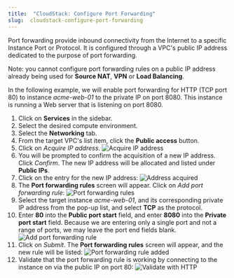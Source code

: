 ```yaml
---
title:  "CloudStack: Configure Port Forwarding"
slug:  cloudstack-configure-port-forwarding
---
```


Port forwarding provide inbound connectivity from the Internet to a specific Instance Port or Protocol. It is configured through a VPC's public IP address dedicated to the purpose of port forwarding.

Note: you cannot configure port forwarding rules on a public IP address already being used for **Source NAT**, **VPN** or **Load Balancing**.

In the following example, we will enable port forwarding for HTTP (TCP port 80) to instance *acme-web-01* to the private IP on port 8080.  This instance is running a Web server that is listening on port 8080.

1. Click on **Services** in the sidebar.
1. Select the desired compute environment.
1. Select the **Networking** tab.
1. From the target VPC's list item, click the **Public access** button.
1. Click on *Acquire IP address*.
![Acquire IP address](/assets/config-port-fwd-1-en.png)
1. You will be prompted to confirm the acquisition of a new IP address.  Click *Confirm*.  The new IP address will be allocated and listed under **Public IPs**.
1. Click on the entry for the new IP address:
![Address acquired](/assets/config-port-fwd-2-en.png)
1. The **Port forwarding rules** screen will appear.  Click on *Add port forwarding rule*:
![Port forwarding rules](/assets/config-port-fwd-3-en.png)
1. Select the target instance *acme-web-01*, and its corresponding private IP address from the pop-up list, and select **TCP** as the protocol.
1. Enter **80** into the **Public port start** field, and enter **8080** into the **Private port start** field.  Because we are entering only a single port and not a range of ports, we may leave the port end fields blank.
![Add port forwarding rule](/assets/config-port-fwd-4-en.png)
1. Click on *Submit*. The **Port forwarding rules** screen will appear, and the new rule will be listed:
![Port forwarding rule added](/assets/config-port-fwd-5-en.png)
1. Validate that the port forwarding rule is working by connecting to the instance on via the public IP on port 80:
![Validate with HTTP](/assets/config-port-fwd-6.png)
